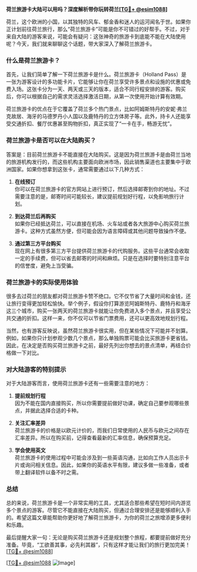 **荷兰旅游卡大陆可以用吗？深度解析带你玩转荷兰[[TG💪+ @esim1088](https://t.me/s/esim1088)]**

荷兰，这个欧洲的小国，以其独特的风车、郁金香和迷人的运河闻名于世。如果你正计划前往荷兰旅行，那么“荷兰旅游卡”可能是你不可错过的好帮手。不过，对于来自大陆的游客来说，可能会有疑问：这张神奇的旅游卡到底能不能在大陆使用呢？今天，我们就来聊聊这个话题，带大家深入了解荷兰旅游卡。

### 什么是荷兰旅游卡？

首先，让我们简单了解一下荷兰旅游卡是什么。荷兰旅游卡（Holland Pass）是一张为游客设计的多功能卡片，它能够让你在荷兰享受许多景点和设施的优惠或免费入场。这张卡分为一天、两天或三天的版本，适合不同行程安排的游客。购买后，你可以根据自己的需求灵活选择激活日期，从第一次使用开始计算有效期。

荷兰旅游卡的优点在于它覆盖了荷兰多个热门景点，比如阿姆斯特丹的安妮·弗兰克故居、海牙的马德罗丹小人国以及鹿特丹的立方体房子等。此外，持卡人还能享受交通折扣、餐厅优惠甚至购物折扣，真正实现了“一卡在手，畅游无忧”。

### 荷兰旅游卡是否可以在大陆购买？

答案是：目前荷兰旅游卡不能直接在大陆购买。这是因为荷兰旅游卡是由荷兰当地的旅游机构发行的，而这些机构主要面向欧洲市场，因此销售渠道也主要集中于欧洲国家。如果你想拿到这张卡，通常需要通过以下几种方式：

1. **在线预订**  
   你可以在荷兰旅游卡的官方网站上进行预订，然后选择邮寄到你的地址。不过需要注意的是，邮寄时间可能较长，建议提前规划好行程，以免影响旅行计划。

2. **到达荷兰后再购买**  
   如果你已经抵达荷兰，可以直接在机场、火车站或者各大旅游中心购买荷兰旅游卡。这种方式虽然方便，但可能会因为语言障碍或其他问题导致操作不便。

3. **通过第三方平台购买**  
   现在网上有很多第三方平台提供荷兰旅游卡的代购服务。这些平台通常会收取一定的手续费，但可以省去邮寄的时间和麻烦。只是在选择时要特别注意平台的信誉度，避免上当受骗。

### 荷兰旅游卡的实际使用体验

很多去过荷兰的朋友都对荷兰旅游卡赞不绝口。它不仅节省了大量时间和金钱，还让旅行变得更加轻松愉快。举个例子，假设你打算游览阿姆斯特丹、鹿特丹和海牙这三个城市，购买一张两天的荷兰旅游卡就能让你免费进入多个景点，并且享受公共交通的折扣。这样一来，你不仅可以节省门票费用，还可以更高效地规划行程。

当然，也有游客反映说，虽然荷兰旅游卡很实用，但在某些情况下可能并不划算。例如，如果你只计划参观少数几个景点，那么单独购票可能会比买旅游卡更省钱。因此，在决定是否购买荷兰旅游卡之前，最好先列出你想去的景点清单，再结合价格做一下对比。

### 对大陆游客的特别提示

对于大陆游客而言，使用荷兰旅游卡还有一些需要注意的地方：

1. **提前规划行程**  
   因为不能在国内直接购买，所以你需要提前做好功课，确定自己要参观哪些景点，并据此选择合适的卡种。

2. **关注汇率差异**  
   荷兰旅游卡的价格是以欧元计价的，而我们日常使用的人民币与欧元之间存在汇率差异。所以在购买前，记得查看最新的汇率信息，确保预算充足。

3. **学会使用英文**  
   荷兰旅游卡的使用过程中可能会涉及到一些英语沟通，比如向工作人员出示卡片或询问相关信息。因此，如果你的英语水平有限，建议多做一些准备，或者带上翻译软件以备不时之需。

### 总结

总的来说，荷兰旅游卡是一个非常实用的工具，尤其适合那些希望在短时间内游览多个景点的游客。尽管它不能直接在大陆购买，但通过合理安排还是能够顺利入手的。希望这篇文章能帮助你更好地了解荷兰旅游卡，为你的荷兰之旅增添更多便利和乐趣。

最后提醒大家一句：无论是购买荷兰旅游卡还是规划整个旅程，都要提前做好充分准备。毕竟，“工欲善其事，必先利其器”，只有这样才能让我们的旅行更加完美！[[TG💪+ @esim1088](https://t.me/s/esim1088)] 

[[TG💪+ @esim1088](https://t.me/s/esim1088) ![Image](https://i.postimg.cc/4NQfJmqS/Snipaste-2025-05-13-00-14-12.png)]